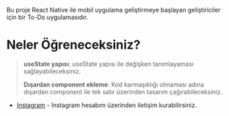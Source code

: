 Bu proje React Native ile mobil uygulama geliştirmeye başlayan geliştiriciler için bir To-Do uygulamasıdır.

# Neler Öğreneceksiniz?

> **useState yapısı**: useState yapısı ile değişken tanımlayaması sağlayabileceksiniz.
> 
> **Dışardan component ekleme**: Kod karmaşıklığı olmaması adına dışardan component ile tek satır üzerinden tasarım çağırabileceksiniz.
- [Instagram](https://www.instagram.com/mbuyukpolat__/) - Instagram hesabım üzerinden iletişim kurabilirsiniz.
